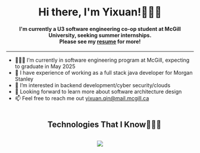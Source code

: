 <div align="center">
<h1 align="center">Hi there, I'm Yixuan!🙋🏻‍♀️</h1>
<h4 align="center">I'm currently a U3 software engineering co-op student at McGill University, seeking summer internships. <br>
  Please see my <a href="https://github.com/qinyixuansachie/qinyixuansachie/blob/b21b492f0015769cc16c9df60c6f1dc768cc9b6d/CV2023.pdf"
target="_blank">resume</a> for more!</h4>
</div>

-----

- 🧑🏻‍🎓 I’m currently in software engineering program at McGill, expecting to graduate in May 2025
- 💼 I have experience of working as a full stack java developer for Morgan Stanley
- 🧐 I’m interested in backend development/cyber security/clouds
- 💞️ Looking forward to learn more about software architecture design
- 📫 Feel free to reach me out yixuan.qin@mail.mcgill.ca

<!--h1 without bottom border-->
<div id="user-content-toc">
  <ul align="center">
    <summary><h2 style="display: inline-block">Technologies That I Know👨🏻‍💻</h2></summary>
  </ul>
</div>
<!--tech stack icons-->
<p align="center">
  <a href="https://skillicons.dev">
    <img src="https://skillicons.dev/icons?i=git,gradle,jenkins,discord,docker,kafka,ocaml,postgres,spring,github,html,idea,java,js,vue,visualstudio,py,react,redux&perline=14" />
  </a>
</p>

<!---
<p>
  <h2 style="display: inline-block"  align="center">Projects I Accomplished</h2>
  <h4>
  <ul>
    <li><a href="https://github.com/McGill-ECSE321-Fall2022/project-group-08" style="text-decoration:none" target="_blank">Museum Management Web Application</a></li>
  </ul>
  </h4>
</p>
--->

<!---
MatsuzawaKiku/MatsuzawaKiku is a ✨ special ✨ repository because its `README.md` (this file) appears on your GitHub profile.
You can click the Preview link to take a look at your changes.
--->
